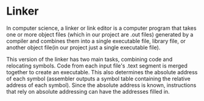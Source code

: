# Linker

In computer science, a linker or link editor is a computer program that takes one or more object files (which in our project are .out files) generated by a compiler and combines them into a single executable file, library file, or another object file(in our project just a single executable file).

This version of the linker has two main tasks, combining code and relocating symbols. Code from each input file's .text segment is merged together to create an executable. This also determines the absolute address of each symbol (assembler outputs a symbol table containing the relative address of each symbol). Since the absolute address is known, instructions that rely on absolute addressing can have the addresses filled in.
